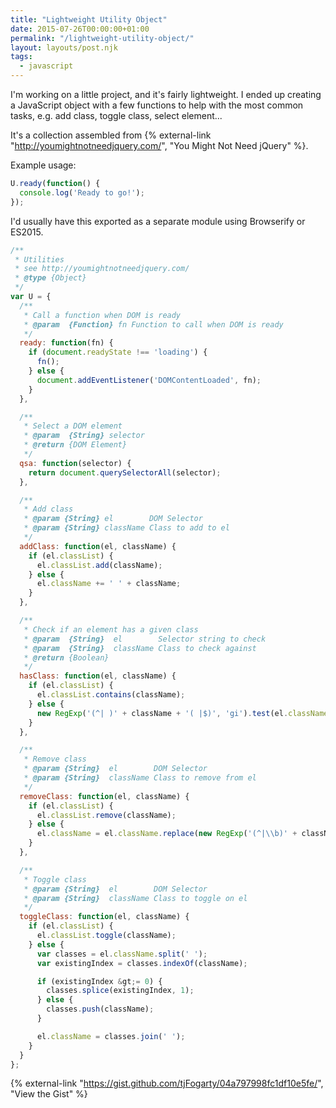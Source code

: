 ```yaml
---
title: "Lightweight Utility Object"
date: 2015-07-26T00:00:00+01:00
permalink: "/lightweight-utility-object/"
layout: layouts/post.njk
tags:
  - javascript
---
```


I'm working on a little project, and it's fairly lightweight. I ended up creating a JavaScript object with a few functions to help with the most common tasks, e.g. add class, toggle class, select element...

It's a collection assembled from {% external-link "http://youmightnotneedjquery.com/", "You Might Not Need jQuery" %}.

Example usage:


``` js
U.ready(function() {
  console.log('Ready to go!');
});
```

I'd usually have this exported as a separate module using Browserify or ES2015.


``` js
/**
 * Utilities
 * see http://youmightnotneedjquery.com/
 * @type {Object}
 */
var U = {
  /**
   * Call a function when DOM is ready
   * @param  {Function} fn Function to call when DOM is ready
   */
  ready: function(fn) {
    if (document.readyState !== 'loading') {
      fn();
    } else {
      document.addEventListener('DOMContentLoaded', fn);
    }
  },

  /**
   * Select a DOM element
   * @param  {String} selector
   * @return {DOM Element}
   */
  qsa: function(selector) {
    return document.querySelectorAll(selector);
  },

  /**
   * Add class
   * @param {String} el        DOM Selector
   * @param {String} className Class to add to el
   */
  addClass: function(el, className) {
    if (el.classList) {
      el.classList.add(className);
    } else {
      el.className += ' ' + className;
    }
  },

  /**
   * Check if an element has a given class
   * @param  {String}  el        Selector string to check
   * @param  {String}  className Class to check against
   * @return {Boolean}
   */
  hasClass: function(el, className) {
    if (el.classList) {
      el.classList.contains(className);
    } else {
      new RegExp('(^| )' + className + '( |$)', 'gi').test(el.className);
    }
  },

  /**
   * Remove class
   * @param {String}  el        DOM Selector
   * @param {String}  className Class to remove from el
   */
  removeClass: function(el, className) {
    if (el.classList) {
      el.classList.remove(className);
    } else {
      el.className = el.className.replace(new RegExp('(^|\\b)' + className.split(' ').join('|') + '(\\b|$)', 'gi'), ' ');
    }
  },

  /**
   * Toggle class
   * @param {String}  el        DOM Selector
   * @param {String}  className Class to toggle on el
   */
  toggleClass: function(el, className) {
    if (el.classList) {
      el.classList.toggle(className);
    } else {
      var classes = el.className.split(' ');
      var existingIndex = classes.indexOf(className);

      if (existingIndex &gt;= 0) {
        classes.splice(existingIndex, 1);
      } else {
        classes.push(className);
      }

      el.className = classes.join(' ');
    }
  }
};
```

{% external-link "https://gist.github.com/tjFogarty/04a797998fc1df10e5fe/", "View the Gist" %}

